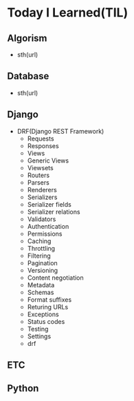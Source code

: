 # Today I Learned(TIL)

## Algorism
* sth(url)

## Database
* sth(url)

## Django
* DRF(Django REST Framework)
  * Requests
  * Responses
  * Views
  * Generic Views
  * Viewsets
  * Routers
  * Parsers
  * Renderers
  * Serializers
  * Serializer fields
  * Serializer relations
  * Validators
  * Authentication
  * Permissions
  * Caching
  * Throttling
  * Filtering
  * Pagination
  * Versioning
  * Content negotiation
  * Metadata
  * Schemas
  * Format suffixes
  * Returing URLs
  * Exceptions
  * Status codes
  * Testing
  * Settings 
  * drf
## ETC

## Python
